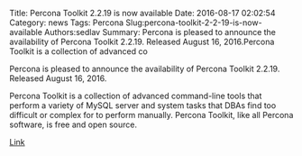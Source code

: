 Title: Percona Toolkit 2.2.19 is now available
Date: 2016-08-17 02:02:54
Category: news
Tags: Percona
Slug:percona-toolkit-2-2-19-is-now-available
Authors:sedlav
Summary: Percona is pleased to announce the availability of Percona Toolkit 2.2.19.  Released August 16, 2016.Percona Toolkit is a collection of advanced co

Percona is pleased to announce the availability of Percona Toolkit 2.2.19.  Released August 16, 2016.

Percona Toolkit is a collection of advanced command-line tools that perform a variety of MySQL server and system tasks that DBAs find too difficult or complex for to perform manually. Percona Toolkit, like all Percona software, is free and open source.

[Link](https://www.percona.com/blog/2016/08/16/percona-toolkit-2-2-19-now-available/)
